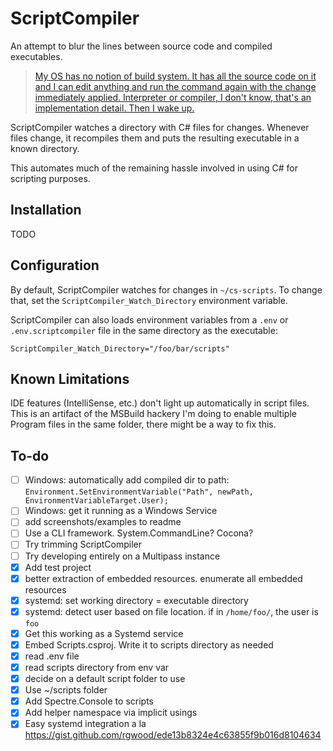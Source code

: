 # ScriptCompiler

An attempt to blur the lines between source code and compiled executables.

> [My OS has no notion of build system. It has all the source code on it and I can edit anything and run the command again with the change immediately applied. Interpreter or compiler, I don't know, that's an implementation detail. Then I wake up.](https://twitter.com/davidcrawshaw/status/1300614954865876992?s=20)

ScriptCompiler watches a directory with C# files for changes. Whenever files change, it recompiles them and puts the resulting executable in a known directory.

This automates much of the remaining hassle involved in using C# for scripting purposes.

## Installation

TODO

## Configuration

By default, ScriptCompiler watches for changes in `~/cs-scripts`. To change that, set the `ScriptCompiler_Watch_Directory` environment variable.

ScriptCompiler can also loads environment variables from a `.env` or `.env.scriptcompiler` file in the same directory as the executable:

```
ScriptCompiler_Watch_Directory="/foo/bar/scripts"
```

## Known Limitations

IDE features (IntelliSense, etc.) don't light up automatically in script files. This is an artifact of the MSBuild hackery I'm doing to enable multiple Program files in the same folder, there might be a way to fix this.

## To-do

- [ ] Windows: automatically add compiled dir to path: `Environment.SetEnvironmentVariable("Path", newPath, EnvironmentVariableTarget.User);`
- [ ] Windows: get it running as a Windows Service
- [ ] add screenshots/examples to readme
- [ ] Use a CLI framework. System.CommandLine? Cocona?
- [ ] Try trimming ScriptCompiler
- [ ] Try developing entirely on a Multipass instance
- [x] Add test project
- [x] better extraction of embedded resources. enumerate all embedded resources
- [x] systemd: set working directory = executable directory
- [x] systemd: detect user based on file location. if in `/home/foo/`, the user is `foo`
- [x] Get this working as a Systemd service
- [x] Embed Scripts.csproj. Write it to scripts directory as needed
- [x] read .env file
- [x] read scripts directory from env var
- [x] decide on a default script folder to use
- [x] Use ~/scripts folder
- [x] Add Spectre.Console to scripts
- [x] Add helper namespace via implicit usings
- [x] Easy systemd integration a la https://gist.github.com/rgwood/ede13b8324e4c63855f9b016d8104634
